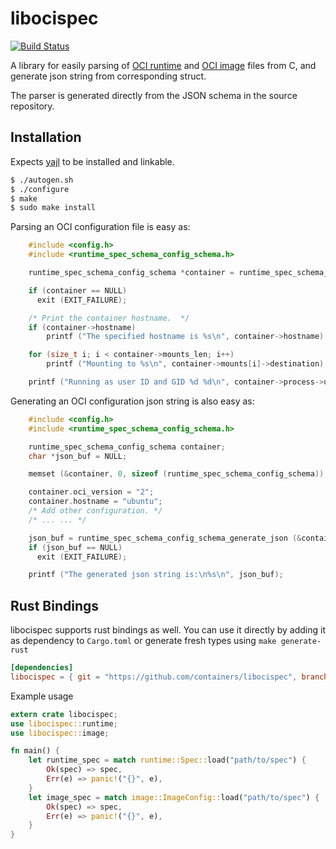 libocispec
==========

[![Build Status](https://travis-ci.org/containers/libocispec.svg?branch=master)](https://travis-ci.org/containers/libocispec)

A library for easily parsing
of [OCI runtime](https://github.com/opencontainers/runtime-spec)
and [OCI image](https://github.com/opencontainers/image-spec) files
from C, and generate json string from corresponding struct.

The parser is generated directly from the JSON schema in the source repository.

## Installation
Expects [yajl](https://github.com/containers/yajl) to be installed and linkable.
```sh
$ ./autogen.sh
$ ./configure
$ make
$ sudo make install
```

Parsing an OCI configuration file is easy as:

```c
    #include <config.h>
    #include <runtime_spec_schema_config_schema.h>

    runtime_spec_schema_config_schema *container = runtime_spec_schema_config_schema_parse_file ("config.json", NULL, &err);

    if (container == NULL)
      exit (EXIT_FAILURE);

    /* Print the container hostname.  */
    if (container->hostname)
        printf ("The specified hostname is %s\n", container->hostname);

    for (size_t i; i < container->mounts_len; i++)
        printf ("Mounting to %s\n", container->mounts[i]->destination);

    printf ("Running as user ID and GID %d %d\n", container->process->user->uid, container->process->user->gid);

```

Generating an OCI configuration json string is also easy as:

```c
    #include <config.h>
    #include <runtime_spec_schema_config_schema.h>

    runtime_spec_schema_config_schema container;
    char *json_buf = NULL;

    memset (&container, 0, sizeof (runtime_spec_schema_config_schema));

    container.oci_version = "2";
    container.hostname = "ubuntu";
    /* Add other configuration. */
    /* ... ... */

    json_buf = runtime_spec_schema_config_schema_generate_json (&container, NULL, &err);
    if (json_buf == NULL)
      exit (EXIT_FAILURE);

    printf ("The generated json string is:\n%s\n", json_buf);

```
## Rust Bindings
libocispec supports rust bindings as well. You can use it directly by adding it as dependency to `Cargo.toml` or generate fresh types using `make generate-rust`
```toml
[dependencies]
libocispec = { git = "https://github.com/containers/libocispec", branch = "master" }
```
Example usage
```rs
extern crate libocispec;
use libocispec::runtime;
use libocispec::image;

fn main() {
    let runtime_spec = match runtime::Spec::load("path/to/spec") {
        Ok(spec) => spec,
        Err(e) => panic!("{}", e),
    }
    let image_spec = match image::ImageConfig::load("path/to/spec") {
        Ok(spec) => spec,
        Err(e) => panic!("{}", e),
    }
}
```
